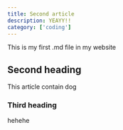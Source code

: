 ```yaml
---
title: Second article
description: YEAYY!!
category: ['coding']
---
```


This is my first .md file in my website

## Second heading

This article contain dog

### Third heading

hehehe